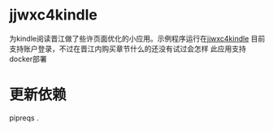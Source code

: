 # jjwxc4kindle
为kindle阅读晋江做了些许页面优化的小应用。示例程序运行在[jjwxc4kindle](http://jjwxc4kindle.daoapp.io)
目前支持账户登录，不过在晋江内购买章节什么的还没有试过会怎样
此应用支持docker部署

# 更新依赖
pipreqs .
